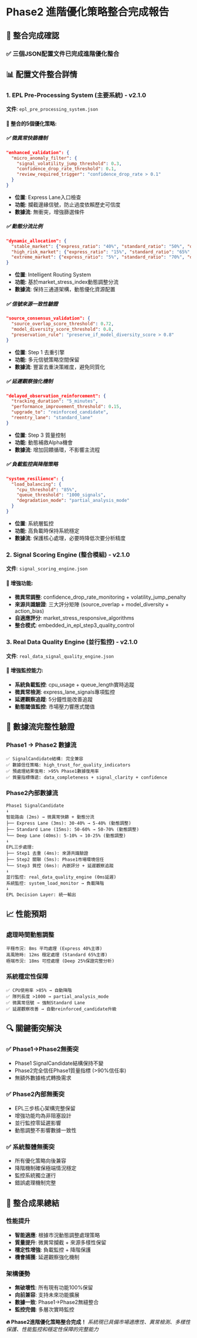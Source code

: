 # Phase2 進階優化策略整合完成報告

## 🎯 整合完成確認

### ✅ 三個JSON配置文件已完成進階優化整合

## 📊 配置文件整合詳情

### 1. EPL Pre-Processing System (主要系統) - v2.1.0
**文件**: `epl_pre_processing_system.json`

#### 🔧 整合的5個優化策略:

##### ✅ 微異常快篩機制
```json
"enhanced_validation": {
  "micro_anomaly_filter": {
    "signal_volatility_jump_threshold": 0.3,
    "confidence_drop_rate_threshold": 0.1,
    "review_required_trigger": "confidence_drop_rate > 0.1"
  }
}
```
- **位置**: Express Lane入口檢查
- **功能**: 攔截邊緣信號，防止過度依賴歷史可信度
- **數據流**: 無衝突，增強篩選條件

##### ✅ 動態分流比例
```json
"dynamic_allocation": {
  "stable_market": {"express_ratio": "40%", "standard_ratio": "50%", "deep_ratio": "10%"},
  "high_risk_market": {"express_ratio": "15%", "standard_ratio": "65%", "deep_ratio": "20%"},
  "extreme_market": {"express_ratio": "5%", "standard_ratio": "70%", "deep_ratio": "25%"}
}
```
- **位置**: Intelligent Routing System
- **功能**: 基於market_stress_index動態調整分流
- **數據流**: 保持三通道架構，動態優化資源配置

##### ✅ 信號來源一致性驗證
```json
"source_consensus_validation": {
  "source_overlap_score_threshold": 0.72,
  "model_diversity_score_threshold": 0.8,
  "preservation_rule": "preserve_if_model_diversity_score > 0.8"
}
```
- **位置**: Step 1 去重引擎
- **功能**: 多元信號策略空間保留
- **數據流**: 豐富去重決策維度，避免同質化

##### ✅ 延遲觀察強化機制
```json
"delayed_observation_reinforcement": {
  "tracking_duration": "5_minutes",
  "performance_improvement_threshold": 0.15,
  "upgrade_to": "reinforced_candidate",
  "reentry_lane": "standard_lane"
}
```
- **位置**: Step 3 質量控制
- **功能**: 動態補救Alpha機會
- **數據流**: 增加回饋循環，不影響主流程

##### ✅ 負載監控與降階策略
```json
"system_resilience": {
  "load_balancing": {
    "cpu_threshold": "85%",
    "queue_threshold": "1000_signals",
    "degradation_mode": "partial_analysis_mode"
  }
}
```
- **位置**: 系統層監控
- **功能**: 高負載時保持系統穩定
- **數據流**: 保護核心處理，必要時降低次要分析精度

### 2. Signal Scoring Engine (整合模組) - v2.1.0
**文件**: `signal_scoring_engine.json`

#### 🔧 增強功能:
- **微異常調整**: confidence_drop_rate_monitoring + volatility_jump_penalty
- **來源共識驗證**: 三大評分矩陣 (source_overlap + model_diversity + action_bias)
- **自適應評分**: market_stress_responsive_algorithms
- **整合模式**: embedded_in_epl_step3_quality_control

### 3. Real Data Quality Engine (並行監控) - v2.1.0
**文件**: `real_data_signal_quality_engine.json`

#### 🔧 增強監控能力:
- **系統負載監控**: cpu_usage + queue_length實時追蹤
- **微異常檢測**: express_lane_signals專項監控
- **延遲觀察追蹤**: 5分鐘性能改善追蹤
- **動態閾值監控**: 市場壓力響應式閾值

## 🚀 數據流完整性驗證

### Phase1 → Phase2 數據流
```
✅ SignalCandidate結構: 完全兼容
✅ 數據信任策略: high_trust_for_quality_indicators
✅ 預處理結果復用: >95% Phase1數據復用率
✅ 質量指標傳遞: data_completeness + signal_clarity + confidence
```

### Phase2內部數據流
```
Phase1 SignalCandidate
↓
智能路由 (2ms) → 微異常快篩 + 動態分流
├── Express Lane (3ms): 30-40% → 5-40% (動態調整)
├── Standard Lane (15ms): 50-60% → 50-70% (動態調整)  
└── Deep Lane (40ms): 5-10% → 10-25% (動態調整)
↓
EPL三步處理:
├── Step1 去重 (4ms): 來源共識驗證
├── Step2 關聯 (5ms): Phase1市場環境信任
└── Step3 質控 (6ms): 內嵌評分 + 延遲觀察追蹤
↓
並行監控: real_data_quality_engine (0ms延遲)
系統監控: system_load_monitor → 負載降階
↓
EPL Decision Layer: 統一輸出
```

## 📈 性能預期

### 處理時間動態調整
```
平穩市況: 8ms 平均處理 (Express 40%主導)
高風險時: 12ms 穩定處理 (Standard 65%主導)
極端市況: 18ms 可控處理 (Deep 25%保證完整分析)
```

### 系統穩定性保障
```
✅ CPU使用率 >85% → 自動降階
✅ 隊列長度 >1000 → partial_analysis_mode
✅ 微異常信號 → 強制Standard Lane
✅ 延遲觀察改善 → 自動reinforced_candidate升級
```

## 🔍 關鍵衝突解決

### ✅ Phase1→Phase2無衝突
- Phase1 SignalCandidate結構保持不變
- Phase2完全信任Phase1質量指標 (>90%信任率)
- 無額外數據格式轉換需求

### ✅ Phase2內部無衝突  
- EPL三步核心架構完整保留
- 增強功能均為非阻塞設計
- 並行監控零延遲影響
- 動態調整不影響數據一致性

### ✅ 系統整體無衝突
- 所有優化策略向後兼容
- 降階機制確保極端情況穩定
- 監控系統獨立運行
- 錯誤處理機制完整

## 🎉 整合成果總結

### 性能提升
- **智能適應**: 根據市況動態調整處理策略
- **質量提升**: 微異常攔截 + 來源多樣性保留
- **穩定性增強**: 負載監控 + 降階保護
- **機會捕獲**: 延遲觀察強化機制

### 架構優勢
- **無破壞性**: 所有現有功能100%保留
- **向前兼容**: 支持未來功能擴展
- **數據一致**: Phase1→Phase2無縫整合
- **監控完備**: 多層次實時監控

**🔥 Phase2進階優化策略整合完成！**
*系統現已具備市場適應性、異常檢測、多樣性保護、性能監控和穩定性保障的完整能力*
